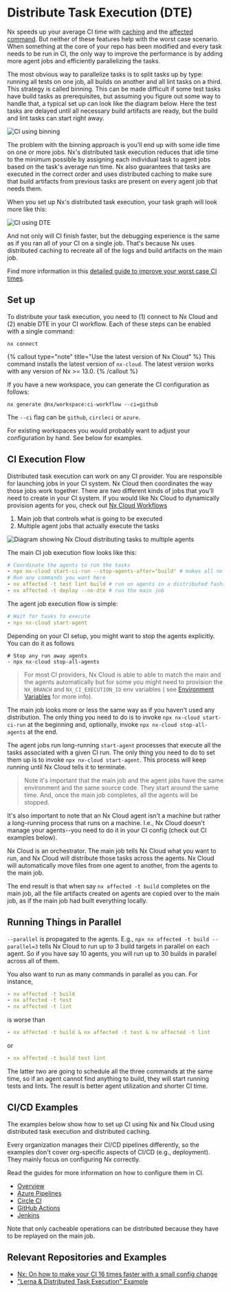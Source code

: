 # Distribute Task Execution (DTE)

Nx speeds up your average CI time with [caching](/core-features/cache-task-results) and
the [affected command](/concepts/affected). But neither of these features help with the worst case scenario. When
something at the core of your repo has been modified and every task needs to be run in CI, the only way to improve the
performance is by adding more agent jobs and efficiently parallelizing the tasks.

The most obvious way to parallelize tasks is to split tasks up by type: running all tests on one job, all builds on
another and all lint tasks on a third. This strategy is called binning. This can be made difficult if some test tasks
have build tasks as prerequisites, but assuming you figure out some way to handle that, a typical set up can look like
the diagram below. Here the test tasks are delayed until all necessary build artifacts are ready, but the build and lint
tasks can start right away.

![CI using binning](/shared/images/dte/binning.svg)

The problem with the binning approach is you'll end up with some idle time on one or more jobs. Nx's distributed task
execution reduces that idle time to the minimum possible by assigning each individual task to agent jobs based on the
task's average run time. Nx also guarantees that tasks are executed in the correct order and uses distributed caching to
make sure that build artifacts from previous tasks are present on every agent job that needs them.

When you set up Nx's distributed task execution, your task graph will look more like this:

![CI using DTE](/shared/images/dte/3agents.svg)

And not only will CI finish faster, but the debugging experience is the same as if you ran all of your CI on a single
job. That's because Nx uses distributed caching to recreate all of the logs and build artifacts on the main job.

Find more information in this [detailed guide to improve your worst case CI times](/concepts/dte).

## Set up

To distribute your task execution, you need to (1) connect to Nx Cloud and (2) enable DTE in your CI workflow. Each of
these steps can be enabled with a single command:

```shell title="1. Connect to Nx Cloud"
nx connect
```

{% callout type="note" title="Use the latest version of Nx Cloud" %}
This command installs the latest version of `nx-cloud`. The latest version works with any version of Nx >= 13.0.
{% /callout %}

If you have a new workspace, you can generate the CI configuration as follows:

```shell title="2. Enable DTE in CI"
nx generate @nx/workspace:ci-workflow --ci=github
```

The `--ci` flag can be `github`, `circleci` or `azure`.

For existing workspaces you would probably want to adjust your configuration by hand. See below for examples.

## CI Execution Flow

Distributed task execution can work on any CI provider. You are responsible for launching jobs in your CI system. Nx
Cloud then coordinates the way those jobs work together. There are two different kinds of jobs that you'll need to
create in your CI system. If you would like Nx Cloud to dynamically provision agents for you, check out [Nx Cloud Workflows](/nx-cloud/intro/nx-cloud-workflows)

1. Main job that controls what is going to be executed
2. Multiple agent jobs that actually execute the tasks

![Diagram showing Nx Cloud distributing tasks to multiple agents](/shared/images/dte/distributed-caching-and-task-execution.svg)

The main CI job execution flow looks like this:

```yaml
# Coordinate the agents to run the tasks
- npx nx-cloud start-ci-run --stop-agents-after="build" # makes all nx commands distributed by default
# Run any commands you want here
- nx affected -t test lint build # run on agents in a distributed fashion
- nx affected -t deploy --no-dte # run the main job
```

The agent job execution flow is simple:

```yaml
# Wait for tasks to execute
- npx nx-cloud start-agent
```

Depending on your CI setup, you might want to stop the agents explicitly. You can do it as follows

```yam
# Stop any run away agents
- npx nx-cloud stop-all-agents
```

> For most CI providers, Nx Cloud is able to able to match the main and the agents automatically but for some you might
> need to provision the `NX_BRANCH` and `NX_CI_EXECUTION_ID` env variables (
> see [Environment Variables](/nx-cloud/reference/env-vars) for more info).

The main job looks more or less the same way as if you haven't used any distribution. The only thing you need to do is
to invoke `npx nx-cloud start-ci-run` at the beginning and, optionally, invoke `npx nx-cloud stop-all-agents` at the
end.

The agent jobs run long-running `start-agent` processes that execute all the tasks associated with a given CI run. The
only thing you need to do to set them up is to invoke `npx nx-cloud start-agent`. This process will keep running until
Nx Cloud tells it to terminate.

> Note it's important that the main job and the agent jobs have the same environment and the same source code. They
> start
> around the same time. And, once the main job completes, all the agents
> will be stopped.

It's also important to note that an Nx Cloud agent isn't a machine but rather a long-running process that runs on a
machine. I.e., Nx Cloud doesn't manage your agents--you need to do it in your CI config (check out CI examples below).

Nx Cloud is an orchestrator. The main job tells Nx Cloud what you want to run, and Nx Cloud will distribute those tasks
across the agents. Nx Cloud will automatically move files from one agent to another, from the agents to the main job.

The end result is that when say `nx affected -t build` completes on the main job, all the file artifacts created
on agents are copied over to the main job, as if the main job had built everything locally.

## Running Things in Parallel

`--parallel` is propagated to the agents. E.g., `npx nx affected -t build --parallel=3` tells Nx Cloud to
run
up to 3 build targets in parallel on each agent. So if you have say 10 agents, you will run up to 30 builds in parallel
across all of them.

You also want to run as many commands in parallel as you can. For instance,

```yaml
- nx affected -t build
- nx affected -t test
- nx affected -t lint
```

is worse than

```yaml
- nx affected -t build & nx affected -t test & nx affected -t lint
```

or

```yaml
- nx affected -t build test lint
```

The latter two are going to schedule all the three commands at the same time, so if an agent cannot find anything to
build, they will start running tests and lints. The result is better agent utilization and shorter CI time.

## CI/CD Examples

The examples below show how to set up CI using Nx and Nx Cloud using distributed task execution and distributed caching.

Every organization manages their CI/CD pipelines differently, so the examples don't cover org-specific aspects of
CI/CD (e.g., deployment). They mainly focus on configuring Nx correctly.

Read the guides for more information on how to configure them in CI.

- [Overview](/recipes/ci/ci-setup#distributed-ci-with-nx-cloud)
- [Azure Pipelines](/recipes/ci/monorepo-ci-azure#distributed-ci-with-nx-cloud)
- [Circle CI](/recipes/ci/monorepo-ci-circle-ci#distributed-ci-with-nx-cloud)
- [GitHub Actions](/recipes/ci/monorepo-ci-github-actions#distributed-ci-with-nx-cloud)
- [Jenkins](/recipes/ci/monorepo-ci-jenkins#distributed-ci-with-nx-cloud)

Note that only cacheable operations can be distributed because they have to be replayed on the main job.

## Relevant Repositories and Examples

- [Nx: On how to make your CI 16 times faster with a small config change](https://github.com/vsavkin/interstellar)
- ["Lerna & Distributed Task Execution" Example](https://github.com/vsavkin/lerna-dte)
